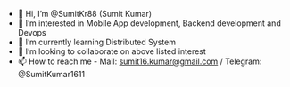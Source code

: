 - 👋 Hi, I’m @SumitKr88 (Sumit Kumar)
- 👀 I’m interested in Mobile App development, Backend development and Devops
- 🌱 I’m currently learning Distributed System
- 💞️ I’m looking to collaborate on above listed interest
- 📫 How to reach me - Mail: sumit16.kumar@gmail.com / Telegram: @SumitKumar1611

<!---
SumitKr88/SumitKr88 is a ✨ special ✨ repository because its `README.md` (this file) appears on your GitHub profile.
You can click the Preview link to take a look at your changes.
--->

